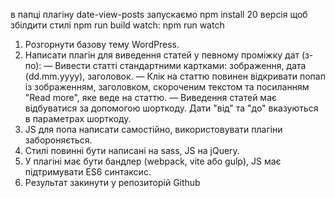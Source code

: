 в папці плагіну date-view-posts запускаємо npm install 20 версія
щоб збілдити стилі npm run build
watch: npm run watch



1. Розгорнути базову тему WordPress.
2. Написати плагін для виведення статей у певному проміжку дат (з-по):
  — Вивести статті стандартними картками: зображення, дата (dd.mm.yyyy), заголовок.
  — Клік на статтю повинен відкривати попап із зображенням, заголовком, скороченим текстом та посиланням "Read more", яке веде на статтю.
  — Виведення статей має відбуватися за допомогою шорткоду. Дати "від" та "до" вказуються в параметрах шорткоду.
3. JS для попа написати самостійно, використовувати плагіни забороняється.
4. Стилі повинні бути написані на sass, JS на jQuery.
5. У плагіні має бути бандлер (webpack, vite або gulp), JS має підтримувати ES6 синтаксис.
6. Результат закинути у репозиторій Github
